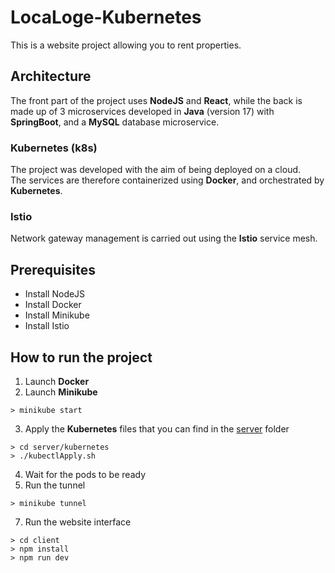 # LocaLoge-Kubernetes
This is a website project allowing you to rent properties.

## Architecture
The front part of the project uses **NodeJS** and **React**, while the back is made up of 3 microservices developed in **Java** (version 17) with **SpringBoot**, and a **MySQL** database microservice.

### Kubernetes (k8s)
The project was developed with the aim of being deployed on a cloud. \
The services are therefore containerized using **Docker**, and orchestrated by **Kubernetes**.

### Istio
Network gateway management is carried out using the **Istio** service mesh.

## Prerequisites
- Install NodeJS
- Install Docker
- Install Minikube
- Install Istio

## How to run the project
1. Launch **Docker**
2. Launch **Minikube**
```
> minikube start
```
3. Apply the **Kubernetes** files that you can find in the [server](https://github.com/AurelDP/LocaLoge-Kubernetes/tree/main/server) folder
```
> cd server/kubernetes
> ./kubectlApply.sh
```
4. Wait for the pods to be ready
5. Run the tunnel
```
> minikube tunnel
```
7. Run the website interface
```
> cd client
> npm install
> npm run dev
```
